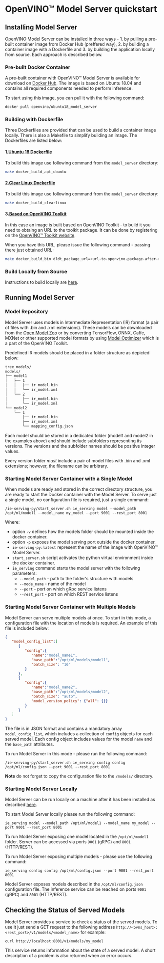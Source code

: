 # OpenVINO&trade; Model Server quickstart

## Installing Model Server

OpenVINO Model Server can be installed in three ways - 1. by pulling a pre-built container image from Docker Hub (preffered way), 2. by building a container image with a Dockerfile and 3. by building the application locally from source. Each approach is described below.

### Pre-built Docker Container

A pre-built container with OpenVINO&trade; Model Server is available for download on [Docker Hub](https://hub.docker.com/r/openvino/ubuntu18_model_server). The image
is based on Ubuntu 18.04 and contains all required components needed to perform inference. 

To start using this image, you can pull it with the following command:

```bash
docker pull openvino/ubuntu18_model_server
```

### Building with Dockerfile

Three Dockerfiles are provided that can be used to build a container image locally. There is also a Makefile to simplify building an image. The Dockerfiles are listed below:

#### 1.[Ubuntu 18 Dockerfile](https://github.com/openvinotoolkit/model_server/blob/master/Dockerfile)

To build this image use following command from the `model_server` directory:

```bash
make docker_build_apt_ubuntu
```

#### 2.[Clear Linux Dockerfile](https://github.com/openvinotoolkit/model_server/blob/master/Dockerfile_clearlinux)

To build this image use following command from the `model_server` directory:

```bash
make docker_build_clearlinux
```

#### 3.[Based on OpenVINO Toolkit](https://github.com/openvinotoolkit/model_server/blob/master/Dockerfile_binary_openvino)

In this case an image is built based on OpenVINO Toolkit - to build it you need to obtaing an URL to the toolkit package. It can be done by registering on the [OpenVINO&trade; Toolkit website](https://software.intel.com/en-us/openvino-toolkit/choose-download).

When you have this URL, please issue the following command - passing there just obtained URL:

```bash
make docker_build_bin dldt_package_url=<url-to-openvino-package-after-registration>/l_openvino_toolkit_p_2020.1.023_online.tgz
```

### Build Locally from Source

Instructions to build locally are [here](https://github.com/openvinotoolkit/model_server/blob/master/docs/host.md).


## Running Model Server

### Model Repository

Model Server uses models in Intermediate Representation (IR) format (a pair of files with .bin and .xml extensions). These models can be downloaded from the [Open Model Zoo](https://github.com/opencv/open_model_zoo) or by converting TensorFlow, ONNX, Caffe, MXNet or other supported model formats by using [Model Optimizer](https://docs.openvinotoolkit.org/latest/_docs_MO_DG_Deep_Learning_Model_Optimizer_DevGuide.html) which is a part of the OpenVINO Toolkit.

Predefined IR models should be placed in a folder structure as depicted below:
```bash
tree models/
models/
├── model1
│   ├── 1
│   │   ├── ir_model.bin
│   │   └── ir_model.xml
│   └── 2
│       ├── ir_model.bin
│       └── ir_model.xml
└── model2
    └── 1
        ├── ir_model.bin
        ├── ir_model.xml
        └── mapping_config.json
``` 

Each model should be stored in a dedicated folder (model1 and model2 in the examples above) and should include subfolders
representing its versions. The versions and the subfolder names should be positive integer values. 

Every version folder _must_ include a pair of model files with .bin and .xml extensions; however, the filename can be arbitrary.

### Starting Model Server Container with a Single Model

When models are ready and stored in the correct directory structure, you are ready to start the Docker container with the Model Server. To serve just a single model, no configuration file is required, just a single command:

```docker run --rm -d  -v /models/:/opt/ml:ro -p 9001:9001 -p 8001:8001 ie-serving-py:latest \
/ie-serving-py/start_server.sh ie_serving model --model_path /opt/ml/model1 --model_name my_model --port 9001 --rest_port 8001
```

Where:
* option `-v` defines how the models folder should be mounted inside the docker container.
* option `-p` exposes the model serving port outside the docker container.
* `ie-serving-py:latest` represent the name of the image with OpenVINO&trade; Model Server. 
* `start_server.sh` script activates the python virtual environment inside the docker container.
* `ie_serving` command starts the model server with the following parameters:
	* `--model_path` - path to the folder's structure with models
	* `--mode_name` - name of the model
	* `--port` - port on which gRpc service listens 
	* `--rest_port` - port on which REST service listens

### Starting Model Server Container with Multiple Models

Model Server can serve multiple models at once. To start in this mode, a configuration file with the location of models is required. An example of this file is included below:

```json
{
   "model_config_list":[
      {
         "config":{
            "name":"model_name1",
            "base_path":"/opt/ml/models/model1",
            "batch_size": "16"
         }
      },
      {
         "config":{
            "name":"model_name2",
            "base_path":"/opt/ml/models/model2",
            "batch_size": "auto",
            "model_version_policy": {"all": {}}
         }
      }
   ]
}

```
The file is in JSON format and contains a mandatory array `model_config_list`, which includes a collection of `config` objects for each served model. Each config object includes values for the model `name` and the `base_path` attributes.

To run Model Server in this mode - please run the following command:

```docker run --rm -d  -v /models/:/opt/ml:ro -p 9001:9001 -p 8001:8001 ie-serving-py:latest \
/ie-serving-py/start_server.sh ie_serving config config /opt/ml/config.json --port 9001 --rest_port 8001
```

**Note** do not forget to copy the configuration file to the `/models/` directory.

### Starting Model Server Locally

Model Server can be run locally on a machine after it has been installed as described [here](https://github.com/openvinotoolkit/model_server/blob/master/docs/host.md).

To start Model Server locally please run the following command:

```
ie_serving model --model_path /opt/ml/model1 --model_name my_model --port 9001 --rest_port 8001
```

To run Model Server exposing one model located in the `/opt/ml/model1` folder. Server can be accessed via ports `9001` (gRPC) and `8001` (HTTP/REST).

To run Model Server exposing multiple models - please use the following command:

```
ie_serving config config /opt/ml/config.json --port 9001 --rest_port 8001
```

Model Server exposes models described in the `/opt/ml/config.json` configuration file. The inference service can be reached on ports `9001` (gRPC) and `8001` (HTTP/REST).

## Checking the Status of Served Models

Model Server provides a service to check a status of the served models. To use it just send a GET request to the following address `http://<ovms_host>:<rest_port>/v1/models/<model_name>` for example:

```
curl http://localhost:8001/v1/models/my_model
```

This service returns information about the state of a served model. A short description of a problem is also returned when an error occurs.

